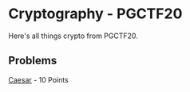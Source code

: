 # Cryptography - PGCTF20
Here's all things crypto from PGCTF20.
## Problems
[Caesar](/Cryptography/Caesar) - 10 Points